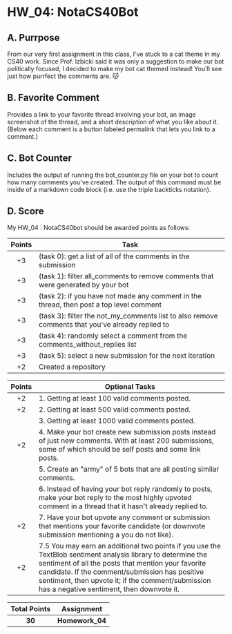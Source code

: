 # HW_04: NotaCS40Bot

## A. Purrpose
From our very first assignment in this class, I've stuck to a cat theme in my CS40 work. Since Prof. Izbicki said it was only a suggestion to make our bot politically focused, I decided to make my bot cat themed instead! You'll see just how purrfect the comments are. 😽

## B. Favorite Comment
Provides a link to your favorite thread involving your bot, 
an image screenshot of the thread, 
and a short description of what you like about it. 
(Below each comment is a button labeled permalink that lets you link to a comment.)


## C. Bot Counter

Includes the output of running the bot_counter.py file on your bot to count how many comments you've created. The output of this command must be inside of a markdown code block (i.e. use the triple backticks notation).



## D. Score

My HW_04 : NotaCS40bot should be awarded points as follows:


| Points | Task |
| :-: | --- |
| +3 |(task 0): get a list of all of the comments in the submission |
| +3 | (task 1): filter all_comments to remove comments that were generated by your bot |
|+3 |(task 2): if you have not made any comment in the thread, then post a top level comment
|+3 |(task 3): filter the not_my_comments list to also remove comments that you've already replied to
|+3 |(task 4): randomly select a comment from the comments_without_replies list
|+3 |(task 5): select a new submission for the next iteration
|+2 |Created a repository|

| Points | Optional Tasks |
| :-: | --- |
|+2 |1. Getting at least 100 valid comments posted.|
|+2 |2. Getting at least 500 valid comments posted.|
|   |3. Getting at least 1000 valid comments posted.|
|+2 |4. Make your bot create new submission posts instead of just new comments. With at least 200 submissions, some of which should be self posts and some link posts.|
|   |5. Create an "army" of 5 bots that are all posting similar comments.|
|   |6. Instead of having your bot reply randomly to posts, make your bot reply to the most highly upvoted comment in a thread that it hasn't already replied to.|
|+2 |7. Have your bot upvote any comment or submission that mentions your favorite candidate (or downvote submission mentioning a  you do not like).|
|+2 |7.5 You may earn an additional two points if you use the TextBlob sentiment analysis library to determine the sentiment of all the posts that mention your favorite candidate. If the comment/submission has positive sentiment, then upvote it; if the comment/submission has a negative sentiment, then downvote it.|

| **Total Points** | **Assignment** |
| :-: | --- |
| **30** |**Homework_04** |

